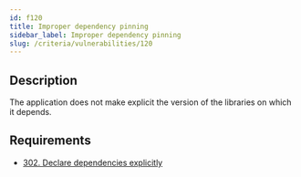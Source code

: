 ```yaml
---
id: f120
title: Improper dependency pinning
sidebar_label: Improper dependency pinning
slug: /criteria/vulnerabilities/120
---
```


## Description

The application does not make explicit
the version of the libraries
on which it depends.

## Requirements

- [302. Declare dependencies explicitly](/criteria/requirements/302)
